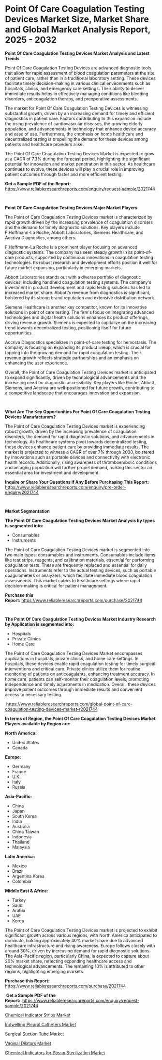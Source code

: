 <p><h1>Point Of Care Coagulation Testing Devices Market Size, Market Share and Global Market Analysis Report, 2025 - 2032</h1></p><p><strong>Point Of Care Coagulation Testing Devices Market Analysis and Latest Trends</strong></p>
<p><p>Point Of Care Coagulation Testing Devices are advanced diagnostic tools that allow for rapid assessment of blood coagulation parameters at the site of patient care, rather than in a traditional laboratory setting. These devices facilitate timely decision-making in various clinical environments such as hospitals, clinics, and emergency care settings. Their ability to deliver immediate results helps in effectively managing conditions like bleeding disorders, anticoagulation therapy, and preoperative assessments.</p><p>The market for Point Of Care Coagulation Testing Devices is witnessing substantial growth, driven by an increasing demand for timely and efficient diagnostics in patient care. Factors contributing to this expansion include the rising prevalence of cardiovascular diseases, the growing elderly population, and advancements in technology that enhance device accuracy and ease of use. Furthermore, the emphasis on home healthcare and decentralized testing is propelling the demand for these devices among patients and healthcare providers alike.</p><p>The Point Of Care Coagulation Testing Devices Market is expected to grow at a CAGR of 7.3% during the forecast period, highlighting the significant potential for innovation and market penetration in this sector. As healthcare continues to evolve, these devices will play a crucial role in improving patient outcomes through faster and more efficient testing.</p></p>
<p><strong>Get a Sample PDF of the Report:&nbsp;</strong> <a href="https://www.reliableresearchreports.com/enquiry/request-sample/2021744?utm_campaign=8&utm_medium=2&utm_source=Github&utm_content=ia&utm_term=04032025&utm_id=point-of-care-coagulation-testing-devices">https://www.reliableresearchreports.com/enquiry/request-sample/2021744</a></p>
<p>&nbsp;</p>
<p><strong>Point Of Care Coagulation Testing Devices Major Market Players</strong></p>
<p><p>The Point of Care Coagulation Testing Devices market is characterized by rapid growth driven by the increasing prevalence of coagulation disorders and the demand for timely diagnostic solutions. Key players include F.Hoffmann-La Roche, Abbott Laboratories, Siemens Healthcare, and Accriva Diagnostics, among others.</p><p>F.Hoffmann-La Roche is a prominent player focusing on advanced diagnostic systems. The company has seen steady growth in its point-of-care products, supported by continuous innovations in coagulation testing technologies. Its robust research and development efforts position it well for future market expansion, particularly in emerging markets.</p><p>Abbott Laboratories stands out with a diverse portfolio of diagnostic devices, including handheld coagulation testing systems. The company's investment in product development and rapid testing solutions has led to increased market share. Abbott’s revenue from diagnostics is significant, bolstered by its strong brand reputation and extensive distribution network.</p><p>Siemens Healthcare is another key competitor, known for its innovative solutions in point of care testing. The firm's focus on integrating advanced technologies and digital health solutions enhances its product offerings, driving revenue growth. Siemens is expected to capitalize on the increasing trend towards decentralized testing, positioning itself for future opportunities.</p><p>Accriva Diagnostics specializes in point-of-care testing for hemostasis. The company is focusing on expanding its product lineup, which is crucial for tapping into the growing demand for rapid coagulation testing. Their revenue growth reflects strategic partnerships and an emphasis on enhancing the user experience.</p><p>Overall, the Point of Care Coagulation Testing Devices market is anticipated to expand significantly, driven by technological advancements and the increasing need for diagnostic accessibility. Key players like Roche, Abbott, Siemens, and Accriva are well-positioned for future growth, contributing to a competitive landscape that encourages innovation and expansion.</p></p>
<p>&nbsp;</p>
<p><strong>What Are The Key Opportunities For Point Of Care Coagulation Testing Devices Manufacturers?</strong></p>
<p><p>The Point of Care Coagulation Testing Devices market is experiencing robust growth, driven by the increasing prevalence of coagulation disorders, the demand for rapid diagnostic solutions, and advancements in technology. As healthcare systems pivot towards decentralized testing, these devices enhance patient care by providing immediate results. The market is projected to witness a CAGR of over 7% through 2030, bolstered by innovations such as portable devices and connectivity with electronic health records. Additionally, rising awareness of thromboembolic conditions and an aging population will further propel demand, making this sector an essential area for investment and development.</p></p>
<p><strong>Inquire or Share Your Questions If Any Before Purchasing This Report:</strong> <a href="https://www.reliableresearchreports.com/enquiry/pre-order-enquiry/2021744?utm_campaign=8&utm_medium=2&utm_source=Github&utm_content=ia&utm_term=04032025&utm_id=point-of-care-coagulation-testing-devices">https://www.reliableresearchreports.com/enquiry/pre-order-enquiry/2021744</a></p>
<p>&nbsp;</p>
<p><strong>Market Segmentation</strong></p>
<p><strong>The Point Of Care Coagulation Testing Devices Market Analysis by types is segmented into:</strong></p>
<p><ul><li>Consumables</li><li>Instruments</li></ul></p>
<p><p>The Point of Care Coagulation Testing Devices market is segmented into two main types: consumables and instruments. Consumables include items like test strips, reagents, and calibration materials, essential for performing coagulation tests. These are frequently replaced and essential for daily operations. Instruments refer to the actual testing devices, such as portable coagulometers or analyzers, which facilitate immediate blood coagulation assessments. This market caters to healthcare settings where rapid decision-making is critical for patient management.</p></p>
<p><strong>Purchase this Report:&nbsp;</strong><a href="https://www.reliableresearchreports.com/purchase/2021744?utm_campaign=8&utm_medium=2&utm_source=Github&utm_content=ia&utm_term=04032025&utm_id=point-of-care-coagulation-testing-devices">https://www.reliableresearchreports.com/purchase/2021744</a></p>
<p>&nbsp;</p>
<p><strong>The Point Of Care Coagulation Testing Devices Market Industry Research by Application is segmented into:</strong></p>
<p><ul><li>Hospitals</li><li>Private Clinics</li><li>Home Care</li></ul></p>
<p><p>The Point of Care Coagulation Testing Devices Market encompasses applications in hospitals, private clinics, and home care settings. In hospitals, these devices enable rapid coagulation testing for timely surgical interventions and critical care. Private clinics utilize them for routine monitoring of patients on anticoagulants, enhancing treatment accuracy. In home care, patients can self-monitor their coagulation levels, promoting independence and timely adjustments in medication. Overall, these devices improve patient outcomes through immediate results and convenient access to necessary testing.</p></p>
<p><a href="https://www.reliableresearchreports.com/global-point-of-care-coagulation-testing-devices-market-r2021744?utm_campaign=8&utm_medium=2&utm_source=Github&utm_content=ia&utm_term=04032025&utm_id=point-of-care-coagulation-testing-devices">&nbsp;https://www.reliableresearchreports.com/global-point-of-care-coagulation-testing-devices-market-r2021744</a></p>
<p><strong>In terms of Region, the Point Of Care Coagulation Testing Devices Market Players available by Region are:</strong></p>
<p>
    <p> <strong> North America: </strong>
        <ul>
            <li>United States</li>
            <li>Canada</li>
        </ul>
        </p> 
    <p> <strong> Europe: </strong>
        <ul>
            <li>Germany</li>
            <li>France</li>
            <li>U.K.</li>
            <li>Italy</li>
            <li>Russia</li>
        </ul>
        </p> 
    <p> <strong> Asia-Pacific: </strong>
        <ul>
            <li>China</li>
            <li>Japan</li>
            <li>South Korea</li>
            <li>India</li>
            <li>Australia</li>
            <li>China Taiwan</li>
            <li>Indonesia</li>
            <li>Thailand</li>
            <li>Malaysia</li>
        </ul>
        </p> 
    <p> <strong> Latin America: </strong>
        <ul>
            <li>Mexico</li>
            <li>Brazil</li>
            <li>Argentina Korea</li>
            <li>Colombia</li>
        </ul>
        </p> 
    <p> <strong> Middle East & Africa: </strong>
        <ul>
            <li>Turkey</li>
            <li>Saudi</li>
            <li>Arabia</li>
            <li>UAE</li>
            <li>Korea</li>
        </ul>
    </p>
    </p>
<p><p>The Point of Care Coagulation Testing Devices market is projected to exhibit significant growth across various regions, with North America anticipated to dominate, holding approximately 40% market share due to advanced healthcare infrastructure and rising awareness. Europe follows closely with around 30%, driven by increasing demand for rapid diagnostic solutions. The Asia-Pacific region, particularly China, is expected to capture about 20% market share, reflecting expanding healthcare access and technological advancements. The remaining 10% is attributed to other regions, highlighting emerging markets.</p></p>
<p><strong>Purchase this Report: </strong><a href="https://www.reliableresearchreports.com/purchase/2021744?utm_campaign=8&utm_medium=2&utm_source=Github&utm_content=ia&utm_term=04032025&utm_id=point-of-care-coagulation-testing-devices">https://www.reliableresearchreports.com/purchase/2021744</a></p>
<p>&nbsp;<strong>Get a Sample PDF of the Report:&nbsp;&nbsp;</strong><a href="https://www.reliableresearchreports.com/enquiry/request-sample/2021744?utm_campaign=8&utm_medium=2&utm_source=Github&utm_content=ia&utm_term=04032025&utm_id=point-of-care-coagulation-testing-devices">https://www.reliableresearchreports.com/enquiry/request-sample/2021744</a></p>
<p><strong></strong></p>
<p><p><a href="https://github.com/shrebasokib/Market-Research-Report-List-1/blob/main/chemical-indicator-strips-market.md?utm_campaign=8&utm_medium=2&utm_source=Github&utm_content=ia&utm_term=04032025&utm_id=point-of-care-coagulation-testing-devices">Chemical Indicator Strips Market</a></p><p><a href="https://github.com/marteionun0/Market-Research-Report-List-1/blob/main/indwelling-pleural-catheters-market.md?utm_campaign=8&utm_medium=2&utm_source=Github&utm_content=ia&utm_term=04032025&utm_id=point-of-care-coagulation-testing-devices">Indwelling Pleural Catheters Market</a></p><p><a href="https://github.com/maseykokosq1/Market-Research-Report-List-1/blob/main/surgical-suction-tube-market.md?utm_campaign=8&utm_medium=2&utm_source=Github&utm_content=ia&utm_term=04032025&utm_id=point-of-care-coagulation-testing-devices">Surgical Suction Tube Market</a></p><p><a href="https://github.com/elodielamto06/Market-Research-Report-List-1/blob/main/vaginal-dilators-market.md?utm_campaign=8&utm_medium=2&utm_source=Github&utm_content=ia&utm_term=04032025&utm_id=point-of-care-coagulation-testing-devices">Vaginal Dilators Market</a></p><p><a href="https://github.com/donkalucine10/Market-Research-Report-List-1/blob/main/chemical-indicators-for-steam-sterilization-market.md?utm_campaign=8&utm_medium=2&utm_source=Github&utm_content=ia&utm_term=04032025&utm_id=point-of-care-coagulation-testing-devices">Chemical Indicators for Steam Sterilization Market</a></p></p>